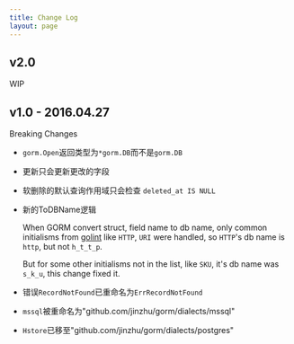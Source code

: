 ```yaml
---
title: Change Log
layout: page
---
```

## v2.0

WIP

## v1.0 - 2016.04.27

Breaking Changes

* `gorm.Open`返回类型为`*gorm.DB`而不是`gorm.DB`

* 更新只会更新更改的字段

* 软删除的默认查询作用域只会检查 `deleted_at IS NULL`

* 新的ToDBName逻辑
    
    When GORM convert struct, field name to db name, only common initialisms from [golint](https://github.com/golang/lint/blob/master/lint.go#L702) like `HTTP`, `URI` were handled, so `HTTP`'s db name is `http`, but not `h_t_t_p`.
    
    But for some other initialisms not in the list, like `SKU`, it's db name was `s_k_u`, this change fixed it.

* 错误`RecordNotFound`已重命名为`ErrRecordNotFound`

* `mssql`被重命名为"github.com/jinzhu/gorm/dialects/mssql"

* `Hstore`已移至"github.com/jinzhu/gorm/dialects/postgres"